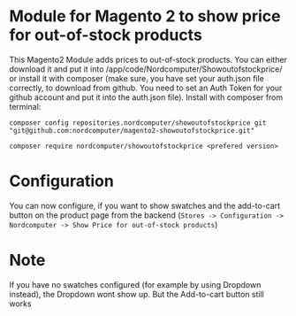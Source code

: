 # Module for Magento 2 to show price for out-of-stock products
This Magento2 Module adds prices to out-of-stock products. You can either download it and put it into /app/code/Nordcomputer/Showoutofstockprice/ or install it with composer (make sure, you have set your auth.json file correctly, to download from github. You need to set an Auth Token for your github account and put it into the auth.json file).
Install with composer from terminal:

`composer config repositories.nordcomputer/showoutofstockprice git "git@github.com:nordcomputer/magento2-showoutofstockprice.git"`

`composer require nordcomputer/showoutofstockprice <prefered version>`


# Configuration
You can now configure, if you want to show swatches and the add-to-cart button on the product page from the backend (`Stores -> Configuration -> Nordcomputer -> Show Price for out-of-stock products`)

# Note
If you have no swatches configured (for example by using Dropdown instead), the Dropdown wont show up. But the Add-to-cart button still works
